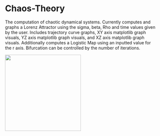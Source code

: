 # Chaos-Theory
The computation of chaotic dynamical systems.
Currently computes and graphs a Lorenz Attractor using the sigma, beta, Rho and time values given by the user. Includes trajectory curve graphs, XY axis matplotlib graph visuals, YZ axis matplotlib graph visuals, and XZ axis matplotlib graph visuals.
Additionally computes a Logistic Map using an inputted value for the r axis. Bifurcation can be controlled by the number of iterations.


<img width="250px" src="//">


